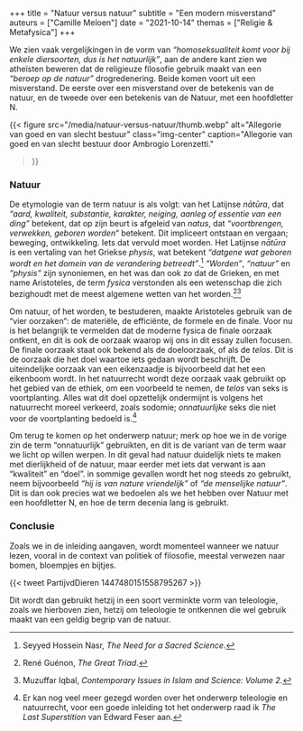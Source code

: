 +++
title    = "Natuur versus natuur"
subtitle = "Een modern misverstand"
auteurs  = ["Camille Meloen"]
date     = "2021-10-14"
themas   = ["Religie & Metafysica"]
+++


We zien vaak vergelijkingen in de vorm van _“homoseksualiteit komt voor bij enkele diersoorten, dus is het natuurlijk”_, aan de andere kant zien we atheïsten beweren dat de religieuze filosofie gebruik maakt van een _“beroep op de natuur”_ drogredenering. Beide komen voort uit een misverstand. De eerste over een misverstand over de betekenis van de natuur, en de tweede over een betekenis van de Natuur, met een hoofdletter N.

{{< figure
	src="/media/natuur-versus-natuur/thumb.webp"
	alt="Allegorie van goed en van slecht bestuur"
	class="img-center"
	caption="Allegorie van goed en van slecht bestuur door Ambrogio Lorenzetti."
>}}


### Natuur

De etymologie van de term natuur is als volgt: van het Latijnse _nātūra_, dat _“aard, kwaliteit, substantie, karakter, neiging, aanleg of essentie van een ding”_ betekent, dat op zijn beurt is afgeleid van _natus_, dat _“voortbrengen, verwekken, geboren worden“_ betekent. Dit impliceert ontstaan en vergaan; beweging, ontwikkeling. Iets dat vervuld moet worden. Het Latijnse _nātūra_ is een vertaling van het Griekse _physis_, wat betekent _“datgene wat geboren wordt en het domein van de verandering betreedt”_.[^1] _“Worden”_, _“natuur”_ en _“physis”_ zijn synoniemen, en het was dan ook zo dat de Grieken, en met name Aristoteles, de term _fysica_ verstonden als een wetenschap die zich bezighoudt met de meest algemene wetten van het worden.[^2][^3]

Om natuur, of het worden, te bestuderen, maakte Aristoteles gebruik van de “vier oorzaken“: de materiële, de efficiënte, de formele en de finale. Voor nu is het belangrijk te vermelden dat de moderne fysica de finale oorzaak ontkent, en dit is ook de oorzaak waarop wij ons in dit essay zullen focusen. De finale oorzaak staat ook bekend als de doeloorzaak, of als de _telos_. Dit is de oorzaak die het doel waartoe iets gedaan wordt beschrijft. De uiteindelijke oorzaak van een eikenzaadje is bijvoorbeeld dat het een eikenboom wordt. In het natuurrecht wordt deze oorzaak vaak gebruikt op het gebied van de ethiek, om een voorbeeld te nemen, de _telos_ van seks is voortplanting. Alles wat dit doel opzettelijk ondermijnt is volgens het natuurrecht moreel verkeerd, zoals sodomie; _onnatuurlijke_ seks die niet voor de voortplanting bedoeld is.[^4]

Om terug te komen op het onderwerp natuur; merk op hoe we in de vorige zin de term “onnatuurlijk” gebruikten, en dit is de variant van de term waar we licht op willen werpen. In dit geval had natuur duidelijk niets te maken met dierlijkheid of de natuur, maar eerder met iets dat verwant is aan “kwaliteit” en “doel”. in sommige gevallen wordt het nog steeds zo gebruikt, neem bijvoorbeeld _“hij is van nature vriendelijk”_ of _“de menselijke natuur”_. Dit is dan ook precies wat we bedoelen als we het hebben over Natuur met een hoofdletter N, en hoe de term decenia lang is gebruikt.


### Conclusie

Zoals we in de inleiding aangaven, wordt momenteel wanneer we natuur lezen, vooral in de context van politiek of filosofie, meestal verwezen naar bomen, bloempjes en bijtjes.

{{< tweet PartijvdDieren 1447480151558795267 >}}

Dit wordt dan gebruikt hetzij in een soort verminkte vorm van teleologie, zoals we hierboven zien, hetzij om teleologie te ontkennen die wel gebruik maakt van een geldig begrip van de natuur.


[^1]: Seyyed Hossein Nasr, _The Need for a Sacred Science_.
[^2]: René Guénon, _The Great Triad_.
[^3]: Muzuffar Iqbal, _Contemporary Issues in Islam and Science: Volume 2_.
[^4]: Er kan nog veel meer gezegd worden over het onderwerp teleologie en natuurrecht, voor een goede inleiding tot het onderwerp raad ik _The Last Superstition_ van Edward Feser aan.
